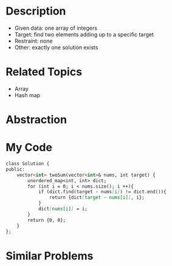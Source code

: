 Description
================
* Given data: one array of integers
* Target: find two elements adding up to a specific target
* Restraint: none
* Other: exactly one solution exists

Related Topics
================
* Array
* Hash map

Abstraction
================

My Code
================

```md
class Solution {
public:
    vector<int> twoSum(vector<int>& nums, int target) {
        unordered_map<int, int> dict;
        for (int i = 0; i < nums.size(); i ++){
            if (dict.find(target - nums[i]) != dict.end()){
                return {dict[target - nums[i]], i};
            }
            dict[nums[i]] = i;
        }
        return {0, 0};
    }
};
```

Similar Problems
===============
